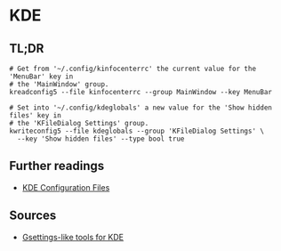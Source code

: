 # KDE

## TL;DR

```shell
# Get from '~/.config/kinfocenterrc' the current value for the 'MenuBar' key in
# the 'MainWindow' group.
kreadconfig5 --file kinfocenterrc --group MainWindow --key MenuBar

# Set into '~/.config/kdeglobals' a new value for the 'Show hidden files' key in
# the 'KFileDialog Settings' group.
kwriteconfig5 --file kdeglobals --group 'KFileDialog Settings' \
  --key 'Show hidden files' --type bool true
```

## Further readings

- [KDE Configuration Files]

[kde configuration files]: https://userbase.kde.org/KDE_System_Administration/Configuration_Files

## Sources

- [Gsettings-like tools for KDE]

[gsettings-like tools for kde]: https://askubuntu.com/questions/839647/gsettings-like-tools-for-kde
